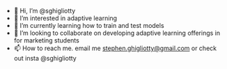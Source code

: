 - 👋 Hi, I’m @sghigliotty
- 👀 I’m interested in adaptive learning
- 🌱 I’m currently learning how to train and test models
- 💞️ I’m looking to collaborate on developing adaptive learning offerings in for marketing students
- 📫 How to reach me. email me stephen.ghigliotty@gmail.com or check out insta @sghigliotty

<!---
sghigliotty/sghigliotty is a ✨ special ✨ repository because its `README.md` (this file) appears on your GitHub profile.
You can click the Preview link to take a look at your changes.
--->
